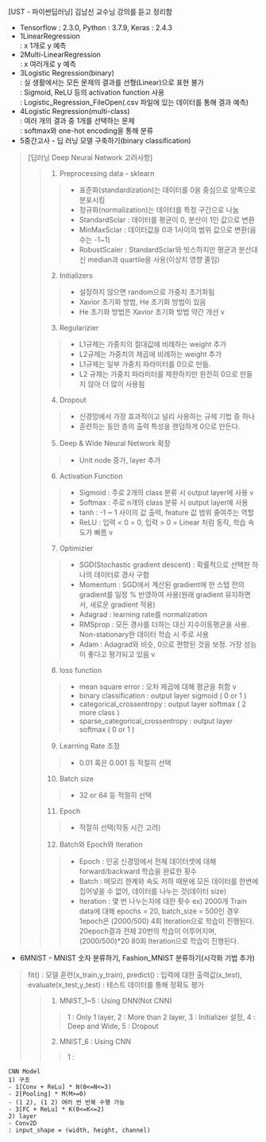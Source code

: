 [UST - 파이썬딥러닝] 김남신 교수님 강의를 듣고 정리함
- Tensorflow : 2.3.0, Python : 3.7.9, Keras : 2.4.3 
- 1LinearRegression   
: x 1개로 y 예측   
- 2Multi-LinearRegression   
: x 여러개로 y 예측   
- 3Logistic Regression(binary)     
: 실 생활에서는 모든 문제의 결과를 선형(Linear)으로 표현 불가   
: Sigmoid, ReLU 등의 activation function 사용   
: Logistic_Regression_FileOpen(.csv 파일에 있는 데이터를 통해 결과 예측)
- 4Logistic Regression(multi-class)    
: 여러 개의 결과 중 1개를 선택하는 문제   
: softmax와 one-hot encoding을 통해 분류   
- 5중간고사 - 딥 러닝 모델 구축하기(binary classification)   
> [딥러닝 Deep Neural Network 고려사항]   
>> 1) Preprocessing data - sklearn   
>>> - 표준화(standardization)는 데이터를 0을 중심으로 양쪽으로 분포시킴
>>> - 정규화(normalization)는 데이터를 특정 구간으로 나눔
>>> - StandardSclar : 데이터를 평균이 0, 분산이 1인 값으로 변환
>>> - MinMaxSclar : 데이터값을 0과 1사이의 범위 값으로 변환(음수는 -1~1)
>>> - RobustScaler : StandardSclar와 빗스하지만 평균과 분산대신 median과 quartile을 사용(이상치 영향 줄임)   
>> 2) Initializers
>>> - 설정하지 않으면 random으로 가중치 초기화됨   
>>> - Xavior 초기화 방법, He 초기화 방법이 있음   
>>> - He 초기화 방법은 Xavior 초기화 방법 약간 개선 v   
>> 3) Regularizier   
>>> - L1규제는 가중치의 절대값에 비례하는 weight 추가   
>>> - L2규제는 가중치의 제곱에 비례하는 weight 추가   
>>> - L1규제는 일부 가중치 파라미터를 0으로 만듦.   
>>> - L2 규제는 가중치 파라미터를 제한하지만 완전히 0으로 만들지 않아 더 많이 사용됨   
>> 4) Dropout   
>>> - 신경망에서 가장 효과적이고 널리 사용하는 규제 기법 중 하나   
>>> - 훈련하는 동안 층의 출력 특성을 랜덤하게 0으로 만든다.   
>> 5) Deep & Wide Neural Network 확장   
>>> - Unit node 증가, layer 추가   
>> 6) Activation Function   
>>> - Sigmoid : 주로 2개의 class 분류 시 output layer에 사용 v   
>>> - Softmax : 주로 n개의 class 분류 시 output layer에 사용   
>>> - tanh : -1 ~ 1 사이의 값 출력, feature 값 범위 줄여주는 역할   
>>> - ReLU : 입력 < 0 = 0, 입력 > 0 = Linear 처럼 동작, 학습 속도가 빠름 v   
>> 7) Optimizier   
>>> - SGD(Stochastic gradient descent) : 확률적으로 선택한 하나의 데이터로 경사 구함   
>>> - Momentum : SGD에서 계산된 gradient에 한 스텝 전의 gradient를 일정 % 반영하여 사용(원래 gradient 유지하면서, 새로운 gradient 적용)   
>>> - Adagrad : learning rate를 normalization   
>>> - RMSprop : 모든 경사를 더하는 대신 지수이동평균을 사용. Non-stationary한 데이터 학습 시 주로 사용   
>>> - Adam : Adagrad와 비슷, 0으로 편향된 것을 보정. 가장 성능이 좋다고 평가되고 있음 v   
>> 8) loss function   
>>> - mean square error : 오차 제곱에 대해 평균을 취함 v      
>>> - binary classification : output layer sigmoid ( 0 or 1 )   
>>> - categorical_crossentropy : output layer softmax ( 2 more class )   
>>> - sparse_categorical_crossentropy : output layer softmax ( 0 or 1 )   
>> 9) Learning Rate 조정   
>>> - 0.01 혹은 0.001 등 적절히 선택   
>> 10) Batch size     
>>> - 32 or 64 등 적절히 선택   
>> 11) Epoch   
>>> - 적절히 선택(작동 시간 고려)   
>> 12) Batch와 Epoch와 Iteration
>>> - Epoch : 인공 신경망에서 전체 데이터셋에 대해 forward/backward 학습을 완료한 횟수   
>>> - Batch : 메모리 한계와 속도 저하 때문에 모든 데이터를 한번에 집어넣을 수 없어, 데이터를 나누는 것(데이터 size)   
>>> - Iteration : 몇 번 나누는지에 대한 횟수
>>> ex) 2000개 Train data에 대해 epochs = 20, batch_size = 500인 경우   
>>> 1epoch은 (2000/500) 4회 Iteration으로 학습이 진행된다.   
>>> 20epoch결과 전체 20번의 학습이 이루어지며, (2000/500)*20 80회 Iteration으로 학습이 진행된다.     
    
- 6MNIST - MNIST 숫자 분류하기, Fashion_MNIST 분류하기(시각화 기법 추가)         
> fit() : 모델 훈련(x_train,y_train), predict() : 입력에 대한 출력값(x_test), evaluate(x_test,y_test) : 테스트 데이터를 통해 정확도 평가    
>> 1) MNIST_1~5 : Using DNN(Not CNN) 
>>> 1 : Only 1 layer, 2 : More than 2 layer, 3 : Initializer 설정, 4 : Deep and Wide, 5 : Dropout   
>> 2) MNIST_6 : Using CNN   
>>> 1 :   
```
CNN Model   
1) 구조   
- 1[Conv + ReLu] * N(0<=N<=3)   
- 2[Pooling] * M(M>=0)   
- (1 2), (1 2) 여러 번 반복 수행 가능   
- 3[FC + ReLu] * K(0<=K<=2)   
2) layer  
- Conv2D   
: input_shape = (width, height, channel)
```

